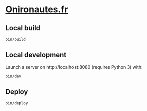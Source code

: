 # [Onironautes.fr](https://onironautes.fr)

## Local build

```sh
bin/build
```

## Local development

Launch a server on http://localhost:8080 (requires Python 3) with:

```sh
bin/dev
```

## Deploy

```sh
bin/deploy
```
